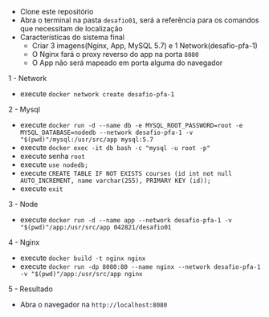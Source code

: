 - Clone este repositório
- Abra o terminal na pasta `desafio01`, será a referência para os comandos que necessitam de localização
- Características do sistema final
    - Criar 3 imagens(Nginx, App, MySQL 5.7) e 1 Network(desafio-pfa-1)
    - O Nginx fará o proxy reverso do app na porta `8080`
    - O App não será mapeado em porta alguma do navegador

1 - Network

- execute `docker network create desafio-pfa-1`

2 - Mysql
- execute `docker run -d --name db -e MYSQL_ROOT_PASSWORD=root -e MYSQL_DATABASE=nodedb --network desafio-pfa-1 -v "$(pwd)"/mysql:/usr/src/app mysql:5.7`
- execute `docker exec -it db bash -c "mysql -u root -p"`
- execute senha `root`
- execute `use nodedb;`
- execute `CREATE TABLE IF NOT EXISTS courses (id int not null AUTO_INCREMENT, name varchar(255), PRIMARY KEY (id));`
- execute `exit`

3 - Node

- execute `docker run -d --name app --network desafio-pfa-1 -v "$(pwd)"/app:/usr/src/app 042821/desafio01`

4 - Nginx

- execute `docker build -t nginx nginx`
- execute `docker run -dp 8080:80 --name nginx --network desafio-pfa-1 -v "$(pwd)"/app:/usr/src/app nginx`

5 - Resultado

- Abra o navegador na `http://localhost:8080`